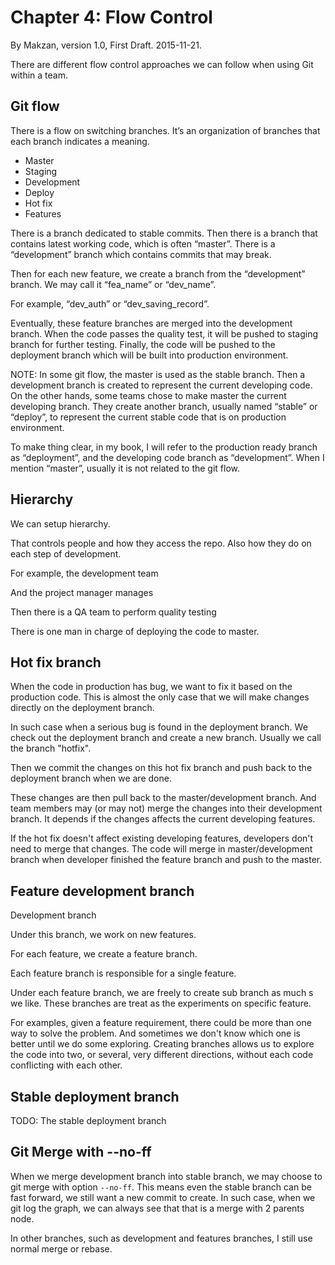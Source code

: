 # Chapter 4: Flow Control

By Makzan, version 1.0, First Draft. 2015-11-21.

There are different flow control approaches we can follow when using Git within a team.

## Git flow
There is a flow on switching branches. It’s an organization of branches that each branch indicates a meaning.

* Master
* Staging 
* Development
* Deploy
* Hot fix 
* Features 

There is a branch dedicated to stable commits. Then there is a branch that contains latest working code, which is often “master”. There is a “development” branch which contains commits that may break.

Then for each new feature, we create a branch from the “development” branch. We may call it “fea_name” or “dev_name”. 

For example, “dev_auth” or “dev_saving_record”.

Eventually, these feature branches are merged into the development branch. When the code passes the quality test, it will be pushed to staging branch for further testing. Finally, the code will be pushed to the deployment branch which will be built into production environment.



NOTE: In some git flow, the master is used as the stable branch. Then a development branch is created to represent the current developing code. On the other hands, some teams chose to make master the current developing branch. They create another branch, usually named “stable” or “deploy”, to represent the current stable code that is on production environment.

To make thing clear,  in my book, I will refer to the production ready branch as “deployment”, and the developing code branch as “development”. When I mention “master”, usually it is not related to the git flow.

## Hierarchy

We can setup hierarchy.

That controls people and how they access the repo. Also how they do  on each step of development. 

For example, the development team

And the project manager manages

Then there is a QA team to perform quality testing

There is one man in charge of deploying the code to master. 

## Hot fix branch
When the code in production has bug, we want to fix it based on the production code. This is almost the only case that we will make changes directly on the deployment branch. 

In such case when a serious bug is found in the deployment branch. We check out the deployment branch and create a new branch. Usually we call the branch "hotfix".

Then we commit the changes on this hot fix branch and push back  to the deployment branch when we are done. 

These changes are then pull back to the master/development branch. And team members may (or may not) merge the changes into their development branch. It depends if the changes affects the current developing features. 

If the hot fix doesn't affect existing developing features, developers don't need to merge that changes. The code will merge in master/development branch when developer finished the feature branch and push to the master. 

## Feature development branch

Development branch 

Under this branch, we work on new features. 

For each feature, we create a feature branch. 

Each feature branch is responsible for a single feature. 

Under each feature branch, we are freely to create sub branch as much s we like. These branches are treat as the experiments on specific feature. 

For examples, given a feature requirement, there could be more than one way to solve the problem. And sometimes we don't know which one is better until we do some exploring. Creating branches allows us to explore the code into two, or several, very different directions, without each code conflicting with each other. 


## Stable deployment branch

TODO: The stable deployment branch


## Git Merge with --no-ff

When we merge development branch into stable branch, we may choose to git merge with option `--no-ff`. This means even the stable branch can be fast forward, we still want a new commit to create. In such case, when we git log the graph, we can always see that that is a merge with 2 parents node. 

In other branches, such as development and features branches, I still use normal merge or rebase.













